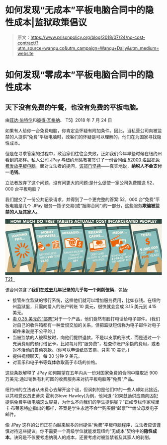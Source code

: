 # 如何发现“无成本”平板电脑合同中的隐性成本|监狱政策倡议

> 原文：<https://www.prisonpolicy.org/blog/2018/07/24/no-cost-contract/?utm_source=wanqu.co&utm_campaign=Wanqu+Daily&utm_medium=website>

# 如何发现“零成本”平板电脑合同中的隐性成本

## 天下没有免费的午餐，也没有免费的平板电脑。

由[旺达·伯特伦](https://www.prisonpolicy.org/staff.html#bertram "Visit Wanda Bertram’s website")和[彼得·瓦格纳](https://www.prisonpolicy.org/staff.html#wagner "Visit Peter Wagner’s website")、 T5】2018 年 7 月 24 日

如果有人给你一台免费电脑，你肯定会怀疑有附加条件。因此，当私营公司向被监禁的人提供“免费”平板电脑时，政客们的怀疑是可以理解的，他们在为国家寻找隐性成本。

但是在寻求答案的过程中，政治家们往往会失败，正如我们今年早些时候在纽约州看到的那样。私人公司 JPay 与纽约州惩教署签订了一份合同[给 52000 名囚犯免费发放平板电脑](//static.prisonpolicy.org/scans/JPay_NYDOCCS_inmatekiosks_piggybackcontract.pdf)。面对立法者的提问，[该部门坚持](https://www.democratandchronicle.com/story/news/politics/albany/2018/01/31/new-york-prisoners-get-free-tablet-computers/1085620001/)——真实地说，**纳税人不会支付一毛钱**。

立法者放弃了这个问题，没有问更大的问题:是什么促使一家公司免费赠送 52，000 台平板电脑？

我们提交了一份公共记录请求，并得到了一个更完整的答案:52，000 台“免费”平板电脑是几个 JPay 服务一揽子交易(或“捆绑合同”)的一部分，这些服务**欺骗被监禁的人及其家人。**

[![Graphic explaining how much money 'free' tablets actually cost incarcerated people.](img/7da954ccfb5858b03c8a85bfec410fe4.png)T2】](https://www.flickr.com/photos/133196677@N04/42729679625/in/dateposted-public/)

该合同包含了**我们[在过去几年](/blog/2017/07/06/tablets/)记录的几乎每一个剥削伎俩**，包括:

*   接管州立监狱的银行系统，这样他们就可以增加服务费用，比如存钱。在纽约州监狱里，只需向爱人的账户转账 10 美元，很快就会变成 3.15 美元到 4.15 美元。
*   [卖 0.35 美元的“邮票”](/messaging/)对于一个产品，他们竟然有脸打电话给电子邮件。(我们对自己的收件箱都有一种爱恨交加的关系，但把监狱短信称为电子邮件对电子邮件来说是不公平的。)
*   当被监禁的人被释放时，向他们提供退款，不是以支票的形式，而是通过一个充满费用的预付借记卡，比如每月的“服务费”，检查你账户余额的费用，或者对不活动的自动罚款。(你可以申请纸质支票，只需 10 美元。)
*   提供视频聊天，每 30 分钟 9 美元。
*   对音乐和电子书等媒体收取高于市场的价格。

这些条款解释了 JPay 如何期望在五年内从一份对国家免费的合同中赚取近 900 万美元:通过销售有利可图的收费服务来对抗平板电脑等“免费”产品。

纽约州的立法者从未费心去解开这个谜，但讽刺的是他们中的一些人却如此接近。以共和党议员史蒂夫·霍利(Steve Hawley)为例，他问道:“如果鼓励供应商向囚犯提供免费平板电脑这么容易，为什么不向我们的学生提供呢？”正如专栏作家埃里卡·布莱恩特[向](https://www.democratandchronicle.com/story/news/2018/02/03/prisoner-inmates-free-tablets-new-york-state-department-corrections-community-supervision/300496002/)指出的那样，答案是学生永远不会**购买假“邮票”**给父母发电子邮件。

像 JPay 这样的公司正在向越来越多的州提供“免费”平板电脑程序，立法者应该谨慎对待这些提议。你不需要一个高级学位就能发现纽约“无成本”契约中的**隐性成本**。诀窍是不仅要考虑纳税人的成本，还要考虑对被监禁者及其家人的剥削。